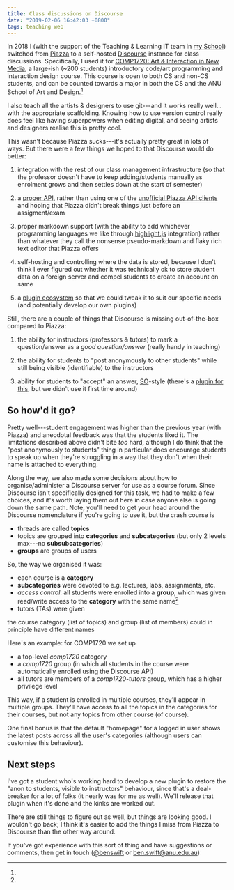 ```yaml
---
title: Class discussions on Discourse
date: "2019-02-06 16:42:03 +0800"
tags: teaching web
---
```


In 2018 I (with the support of the Teaching & Learning IT team in [my
School](https://cs.anu.edu.au)) switched from [Piazza](https://piazza.com) to a
self-hosted [Discourse](https://www.discourse.org) instance for class
discussions. Specifically, I used it for [COMP1720: Art & Interaction in New
Media](https://cs.anu.edu.au/courses/comp1720/), a large-ish (~200 students)
introductory code/art programming and interaction design course. This course is
open to both CS and non-CS students, and can be counted towards a major in both
the CS and the ANU School of Art and Design.[^artgit]

[^artgit]:

  I also teach all the artists & designers to use git---and it works really
  well... with the appropriate scaffolding. Knowing how to use version control
  really does feel like having superpowers when editing digital, and seeing
  artists and designers realise this is pretty cool.

This wasn't because Piazza sucks---it's actually pretty great in lots of ways.
But there were a few things we hoped to that Discourse would do better:

1. integration with the rest of our class management infrastructure (so that the
   professor doesn't have to keep adding/students manually as enrolment grows
   and then settles down at the start of semester)

2. a [proper API](https://docs.discourse.org), rather than using one of the [unofficial
   Piazza API clients](https://github.com/hfaran/piazza-api) and hoping that
   Piazza didn't break things just before an assigment/exam

3. proper markdown support (with the ability to add whichever programming
   languages we like through [highlight.js](https://highlightjs.org)
   integration) rather than whatever they call the nonsense pseudo-markdown and
   flaky rich text editor that Piazza offers

4. self-hosting and controlling where the data is stored, because I don't think
   I ever figured out whether it was technically ok to store student data on a
   foreign server and compel students to create an account on same

5. a [plugin ecosystem](https://www.discourse.org/plugins) so that we could
   tweak it to suit our specific needs (and potentially develop our own plugins)

Still, there are a couple of things that Discourse is missing out-of-the-box
compared to Piazza:

1. the ability for instructors (professors & tutors) to mark a question/answer
   as a _good question/answer_ (really handy in teaching)

2. the ability for students to "post anonymously to other students" while still
   being visible (identifiable) to the instructors

3. ability for students to "accept" an answer,
   [SO](https://stackoverflow.com)-style (there's a [plugin for
   this](https://github.com/discourse/discourse-solved), but we didn't use it
   first time around)

## So how'd it go?

Pretty well---student engagement was higher than the previous year (with Piazza)
and anecdotal feedback was that the students liked it. The limitations described
above didn't bite _too_ hard, although I do think that the "post anonymously to
students" thing in particular does encourage students to speak up when they're
struggling in a way that they don't when their name is attached to everything.

Along the way, we also made some decisions about how to organise/administer a
Discourse server for use as a course forum. Since Discourse isn't specifically
designed for this task, we had to make a few choices, and it's worth laying them
out here in case anyone else is going down the same path. Note, you'll need to
get your head around the Discourse nomenclature if you're going to use it, but
the crash course is

- threads are called **topics**
- topics are grouped into **categories** and **subcategories** (but only 2
  levels max---no **subsubcategories**)
- **groups** are groups of users

So, the way we organised it was:

- each course is a **category**
- **subcategories** were devoted to e.g. lectures, labs, assignments, etc.
- _access control_: all students were enrolled into a **group**, which was given
  read/write access to the **category** with the same name[^samename]
- tutors (TAs) were given

[^samename]:

  the course category (list of topics) and group (list of members) could in
  principle have different names

Here's an example: for COMP1720 we set up

- a top-level _comp1720_ category
- a _comp1720_ group (in which all students in the course were automatically
  enrolled using the Discourse API)
- all tutors are members of a _comp1720-tutors_ group, which has a higher
  privilege level

This way, if a student is enrolled in multiple courses, they'll appear in
multiple groups. They'll have access to all the topics in the categories for
their courses, but not any topics from other course (of course).

One final bonus is that the default "homepage" for a logged in user shows the
latest posts across all the user's categories (although users can customise this
behaviour).

## Next steps

I've got a student who's working hard to develop a new plugin to restore the
"anon to students, visible to instructors" behaviour, since that's a
deal-breaker for a lot of folks (it nearly was for me as well). We'll release
that plugin when it's done and the kinks are worked out.

There are still things to figure out as well, but things are looking good. I
wouldn't go back; I think it's easier to add the things I miss from Piazza to
Discourse than the other way around.

If you've got experience with this sort of thing and have suggestions or
comments, then get in touch ([@benswift](https://twitter.com/benswift) or
<ben.swift@anu.edu.au>)
